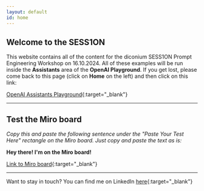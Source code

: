 ```yaml
---
layout: default
id: home
---
```


## Welcome to the SESS1ON

This website contains all of the content for the diconium SESS1ON Prompt Engineering Workshop on 16.10.2024. All of these examples will be run inside the **Assistants** area of the **OpenAI Playground**. If you get lost, please come back to this page (click on **Home** on the left) and then click on this link:

[OpenAI Assistants Playground](https://platform.openai.com/playground/assistants){:target="_blank"}

------------

## Test the Miro board

*Copy this and paste the following sentence under the "Paste Your Test Here" rectangle on the Miro board. Just copy and paste the text as is:* 

**Hey there! I'm on the Miro board!**

[Link to Miro board](https://miro.com/app/board/uXjVLbkGLk4=/){:target="_blank"}

------------

Want to stay in touch? You can find me on LinkedIn [here](https://www.linkedin.com/in/neil-sinclair-64854555/){:target="_blank"}


